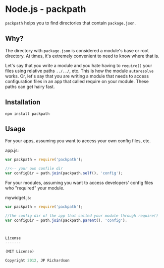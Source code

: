 Node.js - packpath
==================

`packpath` helps you to find directories that contain `package.json`.



Why?
----

The directory with `package.json` is considered a module's base or root directory. At times, it's extremely convenient to need to know where that is.

Let's say that you write a module and you hate having to `require()` your files using relative paths `../../`, etc. This is how the module `autoresolve` works. Or, let's say that you are writing a module that needs to access configuration files in an app that called require on your module. These paths can get hairy fast.




Installation
------------

    npm install packpath



Usage
-----

For your apps, assuming you want to access your own config files, etc.

app.js:
```javascript
var packpath = require('packpath');

//<-- your own confile dir
var configDir = path.join(packpath.self(), 'config');
```

For your modules, assuming you want to access developers' config files who "required" your module.

mywidget.js:
```javascript
var packpath = require('packpath');

//the config dir of the app that called your module through require()
var configDir = path.join(packpath.parent(), 'config'); 



License
-------

(MIT License)

Copyright 2012, JP Richardson